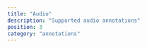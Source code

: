 ```yaml
---
title: "Audio"
description: "Supported audio annotations"
position: 3
category: "annotations"
---
```

